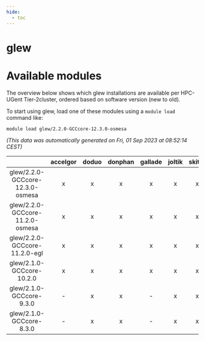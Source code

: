 ```yaml
---
hide:
  - toc
---
```


glew
====

# Available modules


The overview below shows which glew installations are available per HPC-UGent Tier-2cluster, ordered based on software version (new to old).

To start using glew, load one of these modules using a `module load` command like:

```shell
module load glew/2.2.0-GCCcore-12.3.0-osmesa
```

*(This data was automatically generated on Fri, 01 Sep 2023 at 08:52:14 CEST)*  

| |accelgor|doduo|donphan|gallade|joltik|skitty|swalot|victini|
| :---: | :---: | :---: | :---: | :---: | :---: | :---: | :---: | :---: |
|glew/2.2.0-GCCcore-12.3.0-osmesa|x|x|x|x|x|x|x|x|
|glew/2.2.0-GCCcore-11.2.0-osmesa|x|x|x|x|x|x|x|x|
|glew/2.2.0-GCCcore-11.2.0-egl|x|x|x|x|x|x|x|x|
|glew/2.1.0-GCCcore-10.2.0|x|x|x|x|x|x|x|x|
|glew/2.1.0-GCCcore-9.3.0|-|x|x|-|x|x|x|x|
|glew/2.1.0-GCCcore-8.3.0|-|x|x|-|x|x|-|x|
